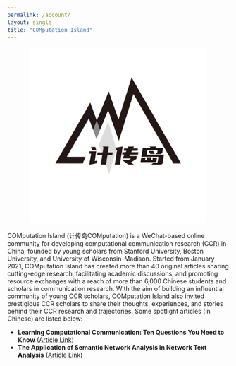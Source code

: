 ```yaml
---
permalink: /account/
layout: single
title: "COMputation Island"
---
```


<p align="center">
  <img src="/assets/images/jichuandao.jpg" width="400"/>
<br>
</p>

COMputation Island (计传岛COMputation) is a WeChat-based online community for developing computational communication research (CCR) in China, founded by young scholars from Stanford University, Boston University, and University of Wisconsin-Madison. Started from January 2021, COMputation Island has created more than 40 original articles sharing cutting-edge research, facilitating academic discussions, and promoting resource exchanges with a reach of more than 6,000 Chinese students and scholars in communication research. With the aim of building an influential community of young CCR scholars, COMputation Island also invited prestigious CCR scholars to share their thoughts, experiences, and stories behind their CCR research and trajectories. Some spotlight articles (in Chinese) are listed below:

* <b>Learning Computational Communication: Ten Questions You Need to Know</b> ([Article Link](https://mp.weixin.qq.com/s/Vgt-4LFa8-YkOjJFUxK52A))
* <b>The Application of Semantic Network Analysis in Network Text Analysis</b> ([Article Link](https://bit.ly/3Dn5Guz))
